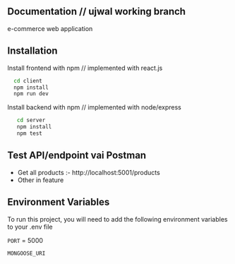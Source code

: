 
## Documentation // ujwal working branch
e-commerce web application



## Installation

Install frontend with npm // implemented with react.js

```bash
  cd client
  npm install 
  npm run dev
```
Install backend with npm // implemented with node/express
```bash
   cd server
   npm install
   npm test
```




## Test API/endpoint vai Postman
- Get all products :- http://localhost:5001/products
- Other in feature

## Environment Variables

To run this project, you will need to add the following environment variables to your .env file

`PORT` = 5000

`MONGOOSE_URI`


